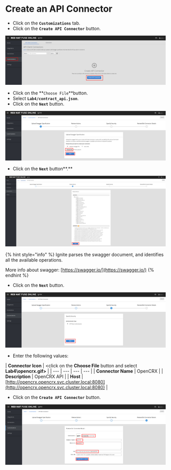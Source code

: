 # Create an API Connector

* Click on the  **`Customizations`** tab.
* Click on the **`Create API Connector`** button.

![](../.gitbook/assets/image%20%2860%29.png)

* Click on the **`Choose File`**button.
* Select **`Lab4/contract_api.json`**.
* Click on the **`Next`** button.

![](../.gitbook/assets/image%20%2814%29.png)

* Click on the  **`Next`** button**.**

![](../.gitbook/assets/image%20%2868%29.png)

{% hint style="info" %}
Ignite parses the swagger document, and identifies all the available operations. 

More info about  swagger: [https://swagger.io/](https://swagger.io/)
{% endhint %}

* Click on the **`Next`** button.

![](../.gitbook/assets/image%20%2827%29.png)

* Enter the following values:

| **Connector Icon** | &lt;click on the **Choose File** button and select **Lab4\opencrx.gif&gt;** |
| --- | --- | --- | --- |
| **Connector Name** | OpenCRX |
| **Description** | OpenCRX API |
| **Host** | [http://opencrx.opencrx.svc.cluster.local:8080](http://opencrx.opencrx.svc.cluster.local:8080) |

* Click on the **`Create API Connector`** button.

![](../.gitbook/assets/image%20%28140%29.png)



